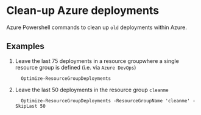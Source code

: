 # Clean-up Azure deployments
Azure Powershell commands to clean up `old` deployments within Azure.

## Examples 

1. Leave the last 75 deployments in a resource groupwhere a single resource group is defined  (i.e. via `Azure DevOps`)

         Optimize-ResourceGroupDeployments 
    
    
1. Leave the last 50 deployments in the resource group `cleanme`

         Optimize-ResourceGroupDeployments -ResourceGroupName 'cleanme' -SkipLast 50
